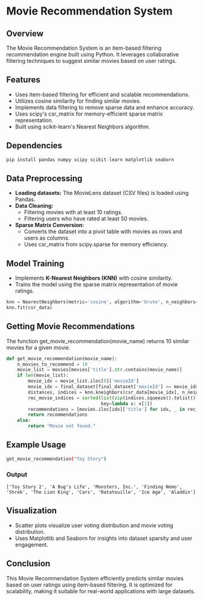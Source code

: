 # Movie Recommendation System
## Overview

The Movie Recommendation System is an item-based filtering recommendation engine built using Python. It leverages collaborative filtering techniques to suggest similar movies based on user ratings.

## Features

- Uses item-based filtering for efficient and scalable recommendations.
- Utilizes cosine similarity for finding similar movies.
- Implements data filtering to remove sparse data and enhance accuracy.
- Uses scipy's csr_matrix for memory-efficient sparse matrix representation.
- Built using scikit-learn's Nearest Neighbors algorithm.
  
## Dependencies

```python
pip install pandas numpy scipy scikit-learn matplotlib seaborn
```

## Data Preprocessing

- **Loading datasets:** The MovieLens dataset (CSV files) is loaded using Pandas.
- **Data Cleaning:**
    - Filtering movies with at least 10 ratings.
    - Filtering users who have rated at least 50 movies.
- **Sparse Matrix Conversion:**
    - Converts the dataset into a pivot table with movies as rows and users as columns.
    - Uses csr_matrix from scipy.sparse for memory efficiency.
      
## Model Training

- Implements **K-Nearest Neighbors (KNN)** with cosine similarity.
- Trains the model using the sparse matrix representation of movie ratings.

```python
knn = NearestNeighbors(metric='cosine', algorithm='brute', n_neighbors=20, n_jobs=-1)
knn.fit(csr_data)
```

## Getting Movie Recommendations

The function get_movie_recommendation(movie_name) returns 10 similar movies for a given movie.

```python
def get_movie_recommendation(movie_name):
    n_movies_to_recommend = 10
    movie_list = movies[movies['title'].str.contains(movie_name)]
    if len(movie_list):
        movie_idx = movie_list.iloc[0]['movieId']
        movie_idx = final_dataset[final_dataset['movieId'] == movie_idx].index[0]
        distances, indices = knn.kneighbors(csr_data[movie_idx], n_neighbors=n_movies_to_recommend+1)
        rec_movie_indices = sorted(list(zip(indices.squeeze().tolist(), distances.squeeze().tolist()))[1:],
                                   key=lambda x: x[1])
        recommendations = [movies.iloc[idx]['title'] for idx, _ in rec_movie_indices]
        return recommendations
    else:
        return "Movie not found."
```

## Example Usage

```bash
get_movie_recommendation("Toy Story")
```

### Output
```
['Toy Story 2', 'A Bug's Life', 'Monsters, Inc.', 'Finding Nemo', 'Shrek', 'The Lion King', 'Cars', 'Ratatouille', 'Ice Age', 'Aladdin']
```

## Visualization

- Scatter plots visualize user voting distribution and movie voting distribution.
- Uses Matplotlib and Seaborn for insights into dataset sparsity and user engagement.

## Conclusion

This Movie Recommendation System efficiently predicts similar movies based on user ratings using item-based filtering. It is optimized for scalability, making it suitable for real-world applications with large datasets.

